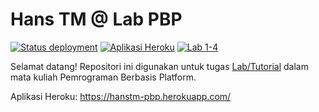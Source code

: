 # Hans TM @ Lab PBP

[![Status deployment](https://img.shields.io/github/workflow/status/HansTM/pbp-lab/Deployment?logo=github-actions&logoColor=white)](https://github.com/HansTM/pbp-lab/actions/workflows/deployment.yml)
[![Aplikasi Heroku](https://img.shields.io/badge/heroku-hanstm--pbp-blue?logo=heroku&logoColor=white)](https://hanstm-pbp.herokuapp.com/)
[![Lab 1-4](https://img.shields.io/badge/assignment-Lab%201--3-blue)](https://pbp-fasilkom-ui.github.io/ganjil-2023/assignments/tutorial/tutorial-1)

Selamat datang! Repositori ini digunakan untuk tugas [Lab/Tutorial](https://pbp-fasilkom-ui.github.io/ganjil-2023/assignments/tutorial/tutorial-1) dalam mata kuliah Pemrograman Berbasis Platform. 

Aplikasi Heroku: https://hanstm-pbp.herokuapp.com/
